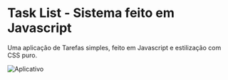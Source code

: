 
# Task List - Sistema feito em Javascript

Uma aplicação de Tarefas simples, feito em Javascript e estilização com CSS puro.

![Aplicativo](https://snipboard.io/jeFW5S.jpg)
